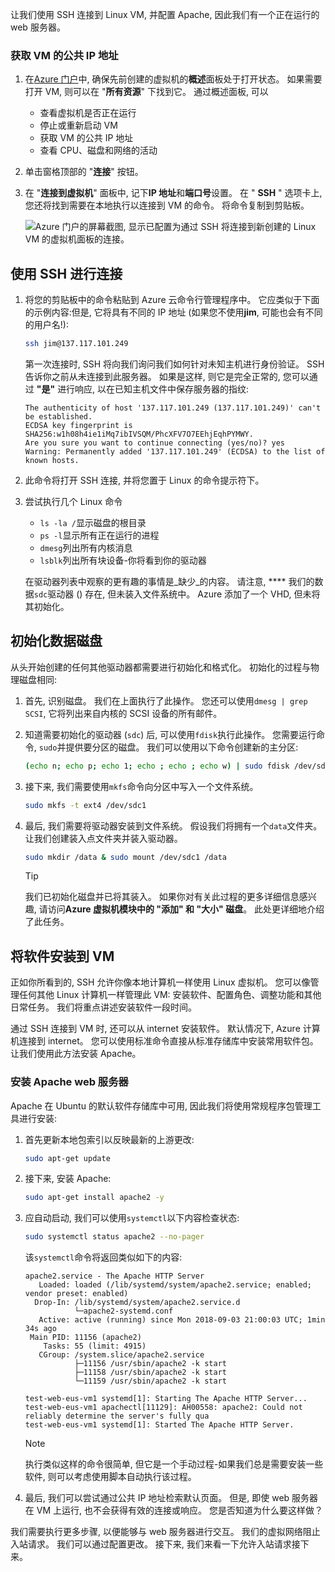 让我们使用 SSH 连接到 Linux VM, 并配置 Apache, 因此我们有一个正在运行的 web 服务器。

### <a name="get-the-public-ip-address-of-the-vm"></a>获取 VM 的公共 IP 地址

1. 在[Azure 门户](https://portal.azure.com/learn.docs.microsoft.com?azure-portal=true)中, 确保先前创建的虚拟机的**概述**面板处于打开状态。 如果需要打开 VM, 则可以在 "**所有资源**" 下找到它。 通过概述面板, 可以

    - 查看虚拟机是否正在运行
    - 停止或重新启动 VM
    - 获取 VM 的公共 IP 地址
    - 查看 CPU、磁盘和网络的活动

1. 单击窗格顶部的 "**连接**" 按钮。

1. 在 "**连接到虚拟机**" 面板中, 记下**IP 地址**和**端口号**设置。 在 " **SSH** " 选项卡上, 您还将找到需要在本地执行以连接到 VM 的命令。 将命令复制到剪贴板。

    ![Azure 门户的屏幕截图, 显示已配置为通过 SSH 将连接到新创建的 Linux VM 的虚拟机面板的连接。](../media/5-connect-ssh.png)

## <a name="connect-with-ssh"></a>使用 SSH 进行连接

1. 将您的剪贴板中的命令粘贴到 Azure 云命令行管理程序中。 它应类似于下面的示例内容:但是, 它将具有不同的 IP 地址 (如果您不使用**jim**, 可能也会有不同的用户名!):

    ```bash
    ssh jim@137.117.101.249
    ```

    第一次连接时, SSH 将向我们询问我们如何针对未知主机进行身份验证。 SSH 告诉你之前从未连接到此服务器。 如果是这样, 则它是完全正常的, 您可以通过 **"是"** 进行响应, 以在已知主机文件中保存服务器的指纹:

    ```output
    The authenticity of host '137.117.101.249 (137.117.101.249)' can't be established.
    ECDSA key fingerprint is SHA256:w1h08h4ie1iMq7ibIVSQM/PhcXFV7O7EEhjEqhPYMWY.
    Are you sure you want to continue connecting (yes/no)? yes
    Warning: Permanently added '137.117.101.249' (ECDSA) to the list of known hosts.
    ```

1. 此命令将打开 SSH 连接, 并将您置于 Linux 的命令提示符下。

1. 尝试执行几个 Linux 命令
    - `ls -la /`显示磁盘的根目录
    - `ps -l`显示所有正在运行的进程
    - `dmesg`列出所有内核消息
    - `lsblk`列出所有块设备-你将看到你的驱动器

    在驱动器列表中观察的更有趣的事情是_缺少_的内容。 请注意, **** 我们的数据`sdc`驱动器 () 存在, 但未装入文件系统中。 Azure 添加了一个 VHD, 但未将其初始化。

## <a name="initialize-data-disks"></a>初始化数据磁盘

从头开始创建的任何其他驱动器都需要进行初始化和格式化。 初始化的过程与物理磁盘相同:

1. 首先, 识别磁盘。 我们在上面执行了此操作。 您还可以使用`dmesg | grep SCSI`, 它将列出来自内核的 SCSI 设备的所有邮件。

1. 知道需要初始化的驱动器 (`sdc`) 后, 可以使用`fdisk`执行此操作。 您需要运行命令, `sudo`并提供要分区的磁盘。 我们可以使用以下命令创建新的主分区:

    ```bash
    (echo n; echo p; echo 1; echo ; echo ; echo w) | sudo fdisk /dev/sdc
    ```

1. 接下来, 我们需要使用`mkfs`命令向分区中写入一个文件系统。

    ```bash
    sudo mkfs -t ext4 /dev/sdc1
    ```

1. 最后, 我们需要将驱动器安装到文件系统。 假设我们将拥有一个`data`文件夹。 让我们创建装入点文件夹并装入驱动器。

    ```bash
    sudo mkdir /data & sudo mount /dev/sdc1 /data
    ```

    > [!TIP]
    > 我们已初始化磁盘并已将其装入。 如果你对有关此过程的更多详细信息感兴趣, 请访问**Azure 虚拟机模块中的 "添加" 和 "大小" 磁盘**。 此处更详细地介绍了此任务。

## <a name="install-software-onto-the-vm"></a>将软件安装到 VM

正如你所看到的, SSH 允许你像本地计算机一样使用 Linux 虚拟机。 您可以像管理任何其他 Linux 计算机一样管理此 VM: 安装软件、配置角色、调整功能和其他日常任务。 我们将重点讲述安装软件一段时间。

通过 SSH 连接到 VM 时, 还可以从 internet 安装软件。 默认情况下, Azure 计算机连接到 internet。 您可以使用标准命令直接从标准存储库中安装常用软件包。 让我们使用此方法安装 Apache。

### <a name="install-the-apache-web-server"></a>安装 Apache web 服务器

Apache 在 Ubuntu 的默认软件存储库中可用, 因此我们将使用常规程序包管理工具进行安装:

1. 首先更新本地包索引以反映最新的上游更改:

    ```bash
    sudo apt-get update
    ```

1. 接下来, 安装 Apache:

    ```bash
    sudo apt-get install apache2 -y
    ```

1. 应自动启动, 我们可以使用`systemctl`以下内容检查状态:

    ```bash
    sudo systemctl status apache2 --no-pager
    ```

    该`systemctl`命令将返回类似如下的内容:

    ```output
    apache2.service - The Apache HTTP Server
       Loaded: loaded (/lib/systemd/system/apache2.service; enabled; vendor preset: enabled)
      Drop-In: /lib/systemd/system/apache2.service.d
               └─apache2-systemd.conf
       Active: active (running) since Mon 2018-09-03 21:00:03 UTC; 1min 34s ago
     Main PID: 11156 (apache2)
        Tasks: 55 (limit: 4915)
       CGroup: /system.slice/apache2.service
               ├─11156 /usr/sbin/apache2 -k start
               ├─11158 /usr/sbin/apache2 -k start
               └─11159 /usr/sbin/apache2 -k start

    test-web-eus-vm1 systemd[1]: Starting The Apache HTTP Server...
    test-web-eus-vm1 apachectl[11129]: AH00558: apache2: Could not reliably determine the server's fully qua
    test-web-eus-vm1 systemd[1]: Started The Apache HTTP Server.
    ```
    > [!NOTE]
    > 执行类似这样的命令很简单, 但它是一个手动过程-如果我们总是需要安装一些软件, 则可以考虑使用脚本自动执行该过程。

1. 最后, 我们可以尝试通过公共 IP 地址检索默认页面。 但是, 即使 web 服务器在 VM 上运行, 也不会获得有效的连接或响应。 您是否知道为什么要这样做？

我们需要执行更多步骤, 以便能够与 web 服务器进行交互。 我们的虚拟网络阻止入站请求。 我们可以通过配置更改。 接下来, 我们来看一下允许入站请求接下来。